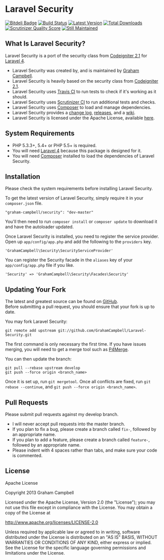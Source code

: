 Laravel Security
==============


[![Bitdeli Badge](https://d2weczhvl823v0.cloudfront.net/GrahamCampbell/laravel-security/trend.png)](https://bitdeli.com/free "Bitdeli Badge")
[![Build Status](https://travis-ci.org/GrahamCampbell/Laravel-Security.png?branch=master)](https://travis-ci.org/GrahamCampbell/Laravel-Security)
[![Latest Version](https://poser.pugx.org/graham-campbell/security/v/stable.png)](https://packagist.org/packages/graham-campbell/security)
[![Total Downloads](https://poser.pugx.org/graham-campbell/security/downloads.png)](https://packagist.org/packages/graham-campbell/security)
[![Scrutinizer Quality Score](https://scrutinizer-ci.com/g/GrahamCampbell/Laravel-Security/badges/quality-score.png?s=e927889c4b3b569c6c078a797d37d8a847ad9106)](https://scrutinizer-ci.com/g/GrahamCampbell/Laravel-Security)
[![Still Maintained](http://stillmaintained.com/GrahamCampbell/Laravel-Security.png)](http://stillmaintained.com/GrahamCampbell/Laravel-Security)


## What Is Laravel Security?

Laravel Security is a port of the security class from [Codeigniter 2.1](http://ellislab.com/codeigniter) for [Laravel 4](http://laravel.com).  

* Laravel Security was created by, and is maintained by [Graham Campbell](https://github.com/GrahamCampbell).  
* Laravel Security is heavily based on the security class from [Codeigniter 2.1](http://ellislab.com/codeigniter).  
* Laravel Security uses [Travis CI](https://travis-ci.org/GrahamCampbell/Laravel-Security) to run tests to check if it's working as it should.  
* Laravel Security uses [Scrutinizer CI](https://scrutinizer-ci.com/g/GrahamCampbell/Laravel-Security) to run additional tests and checks.  
* Laravel Security uses [Composer](https://getcomposer.org) to load and manage dependencies.  
* Laravel Security provides a [change log](https://github.com/GrahamCampbell/Laravel-Security/blob/master/CHANGELOG.md), [releases](https://github.com/GrahamCampbell/Laravel-Security/releases), and a [wiki](https://github.com/GrahamCampbell/Laravel-Security/wiki).  
* Laravel Security is licensed under the Apache License, available [here](https://github.com/GrahamCampbell/Laravel-Security/blob/master/LICENSE.md).  


## System Requirements

* PHP 5.3.3+, 5.4+ or PHP 5.5+ is required.
* You will need [Laravel 4](http://laravel.com) because this package is designed for it.  
* You will need [Composer](https://getcomposer.org) installed to load the dependencies of Laravel Security.  


## Installation

Please check the system requirements before installing Laravel Security.  

To get the latest version of Laravel Security, simply require it in your `composer.json` file.

`"graham-campbell/security": "dev-master"`

You'll then need to run `composer install` or `composer update` to download it and have the autoloader updated.

Once Laravel Security is installed, you need to register the service provider. Open up `app/config/app.php` and add the following to the `providers` key.

`'GrahamCampbell\Security\SecurityServiceProvider'`

You can register the Security facade in the `aliases` key of your `app/config/app.php` file if you like.

`'Security' => 'GrahamCampbell\Security\Facades\Security'`


## Updating Your Fork

The latest and greatest source can be found on [GitHub](https://github.com/GrahamCampbell/Laravel-Security).  
Before submitting a pull request, you should ensure that your fork is up to date.  

You may fork Laravel Security:  

    git remote add upstream git://github.com/GrahamCampbell/Laravel-Security.git

The first command is only necessary the first time. If you have issues merging, you will need to get a merge tool such as [P4Merge](http://perforce.com/product/components/perforce_visual_merge_and_diff_tools).  

You can then update the branch:  

    git pull --rebase upstream develop
    git push --force origin <branch_name>

Once it is set up, run `git mergetool`. Once all conflicts are fixed, run `git rebase --continue`, and `git push --force origin <branch_name>`.  


## Pull Requests

Please submit pull requests against my develop branch.  
  * I will never accept pull requests into the master branch.  
  * If you plan to fix a bug, please create a branch called `fix-`, followed by an appropriate name.  
  * If you plan to add a feature, please create a branch called `feature-`, followed by an appropriate name.  
  * Please indent with 4 spaces rather than tabs, and make sure your code is commented.


## License

Apache License  

Copyright 2013 Graham Campbell  

Licensed under the Apache License, Version 2.0 (the "License");
you may not use this file except in compliance with the License.
You may obtain a copy of the License at  

 http://www.apache.org/licenses/LICENSE-2.0  

Unless required by applicable law or agreed to in writing, software
distributed under the License is distributed on an "AS IS" BASIS,
WITHOUT WARRANTIES OR CONDITIONS OF ANY KIND, either express or implied.
See the License for the specific language governing permissions and
limitations under the License.  
